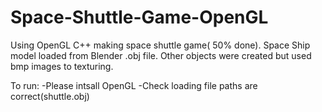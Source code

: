 # Space-Shuttle-Game-OpenGL
Using OpenGL C++ making space shuttle game( 50% done). Space Ship model loaded from Blender .obj file. Other objects were created but used bmp images to texturing. 


To run:
-Please intsall OpenGL
-Check loading file paths are correct(shuttle.obj)
